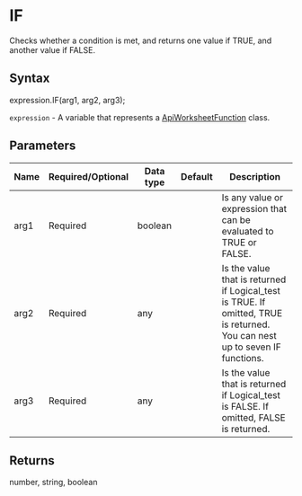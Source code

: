 # IF

Checks whether a condition is met, and returns one value if TRUE, and another value if FALSE.

## Syntax

expression.IF(arg1, arg2, arg3);

`expression` - A variable that represents a [ApiWorksheetFunction](../ApiWorksheetFunction.md) class.

## Parameters

| **Name** | **Required/Optional** | **Data type** | **Default** | **Description** |
| ------------- | ------------- | ------------- | ------------- | ------------- |
| arg1 | Required | boolean |  | Is any value or expression that can be evaluated to TRUE or FALSE. |
| arg2 | Required | any |  | Is the value that is returned if Logical_test is TRUE. If omitted, TRUE is returned. You can nest up to seven IF functions. |
| arg3 | Required | any |  | Is the value that is returned if Logical_test is FALSE. If omitted, FALSE is returned. |

## Returns

number, string, boolean